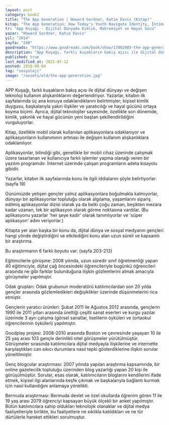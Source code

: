 ```yaml
---
layout: post  
category: book2  
title: "The App Generation | Howard Gardner, Katie Davis (Kitap)"  
kitap: "The App Generation: How Today's Youth Navigate İdentity, İntimacy, and İmagination ın a Digital World"  
tr: "App Kuşağı - Dijital Dünyada Kimlik, Mahremiyet ve Hayal Gücü" 
yazar: "Howard Gardner, Katie Davis"  
yil: "2014"  
sayfa: "240"  
goodreads: "https://www.goodreads.com/book/show/17802985-the-app-generation"
description: "App Kuşağı, farklı kuşakların bakış açısı ile dijital dünyayı ve değişen teknoloji kullanım alışkanlıklarını değerlendiriyor. "
published: true
last_modified_at: 2021-07-12
posted: 2018-08-04
tag: "sosyoloji"
image: "/assets/old/the-app-generation.jpg"
---
```


APP Kuşağı, farklı kuşakların bakış açısı ile dijital dünyayı ve değişen teknoloji kullanım alışkanlıklarını değerlendiriyor. Yazarlar, kitabın ilk sayfalarında üç ana konuya odaklandıklarını belirtmişler; kişisel kimlik duygusu, başkalarıyla yakın ilişkiler ve yaratıcılığı ve hayal gücünü ortaya koyma biçimi. Ayrıca, dijital teknolojiler sayesinde, özellikle son dönemde, kimlik, yakınlık ve hayal gücünün yeni baştan şekillendirildiğini vurguluyorlar.  
  
Kitap, özellikle mobil olarak kullanılan aplikasyonlara odaklanıyor ve aplikasyonların kullanımının artması ile değişen kullanım alışkanlıklara odaklanılıyor.  
  
Aplikasyonlar, bilindiği gibi, genellikle bir mobil cihaz üzerinde çalışmak üzere tasarlanan ve kullanıcıya farklı işlemler yapma olanağı veren bir yazılım programıdır. İnternet üzerinde çalışan programların adeta kısayolu gibidir.  
  
Yazarlar, kitabın ilk sayfalarında konu ile ilgili iddialarını şöyle belirtiyorlar: (sayfa 19)  
  
Günümüzde yetişen gençler yalnız aplikasyonlara boğulmakla kalmıyorlar, dünyayı bir aplikasyonlar topluluğu olarak algılama, yaşamlarını sipariş edilmiş aplıkasyonlar dizisi olarak ya da belki çoğu zaman, beşikten mezara kadar uzanan, tek bir aplikasyon olarak görme noktasına vardılar. (Bu aplikasyonu yazarlar 'her şeye kadir' olarak tanımlıyorlar ve 'süper aplıkasyon' adını veriyorlar.)  
  
Kitapta yer alan başka bir konu da, dijital dünya ve sosyal medyanın gençleri hangi yönde değiştirdiğini ve etkilediğini konu alan uzun süreli ve kapsamlı bir araştırma.  
  
Bu araştırmanın 6 farklı boyutu var: (sayfa 203-213)  
  
Eğitimcilerle görüşme: 2008 yılında, uzun süredir sınıf öğretmenliği yapan 40 eğitimciyle, dijital çağ öncesindeki öğrencileriyle bugünkü öğrencileri arasında ne gibi farklar bulunduğuna ilişkin gözlemlerini almak amacıyla görüşmeler yapılmıştır.  
  
Odak grupları: Odak grubunun moderatörü katılımcılardan son 20 yılda gençler arasında gözlemledikleri değişiklikler üzerinde düşünmelerini rica etmiştir.  
  
Gençlerin yaratıcı ürünleri: Şubat 2011 ile Ağustos 2012 arasında, gençlerin 1990 ile 2011 yılları arasında ürettiği çeşitli sanat eserleri ve kurgu yazılar üzerinde 3 ayrı çalışma (görsel sanatlar, liselilerin öyküleri ve (ortaokul öğrencilerinin öyküleri) yapılmıştır.  
  
Goodplay projesi: 2008-2010 arasında Boston ve çevresinde yaşayan 10 ile 25 yaş arası 103 gençle derinlikli nitel görüşmeler yürütülmüştür. Görüşmeler sırasında katılımcılara dijital medyayla ilişkilerine ve internette karşılaştıkları can sıkıcı durumlara nasıl tepki gösterdiklerine ilişkin sorular yöneltilmiştir.  
  
Genç blogcular araştırması: 2007 yılında yapılan araştırma kapsamında, bir online gazetecilik topluluğu üzerinden blog yazarlığı yapan 20 kişi ile görüşülmüştür. Sorular, esas olarak, katılımcıların bloglarını kendilerini ifade etmek, kişisel ilgi alanlarında keşfe çıkmak ve başkalarıyla bağlantı kurmak için nasıl kullandığını anlamaya yönelikti.  
  
Bermuda araştırması: Bermuda devlet ve özel okullarda öğrenim gören 11 ile 19 yaş arası 2079 öğrenciyi kapsayan büyük ölçekli bir anket yapılmıştır. Bütün katılımcılara sahip oldukları teknolojik olanaklar ve dijital medya faaliyetleriyle birlikte, bu faaliyetlere ne sıklıkla katıldıkları ve ne tür dürtülerle hareket ettikleri sorulmuştur.  
